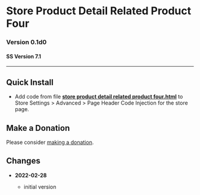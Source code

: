 # Store Product Detail Related Product Four

### Version 0.1d0

#### SS Version 7.1

---

## Quick Install

* Add code from file
  **[store product detail related product four.html](store%20product%20detail%20related%20product%20four.html#L1)**
  to Store Settings > Advanced > Page Header Code Injection for the store page.
  
## Make a Donation

Please consider
[making a donation](https://github.com/tomsWebConsulting/twcsl#make-a-donation).

## Changes

<!-- * **2021-08-03**

  * added support for v7.0 Brine template family and Adirondack template
  * bumped version to 1.1
  -->
* **2022-02-28**

  * initial version
